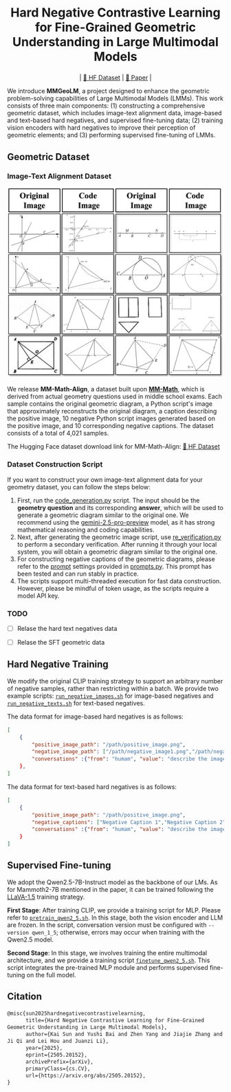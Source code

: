 <div align='middle'>
<h1>Hard Negative Contrastive Learning for Fine-Grained Geometric Understanding in Large Multimodal Models</h1h1>

<h3></h3>

| [🤗 HF Dataset](https://huggingface.co/datasets/THU-KEG/MM-Math-Align) |
[📃 Paper](https://arxiv.org/abs/2505.20152) |
</div>

We introduce **MMGeoLM**, a project designed to enhance the geometric problem-solving capabilities of Large Multimodal Models (LMMs). This work consists of three main components: (1) constructing a comprehensive geometric dataset, which includes image-text alignment data, image-based and text-based hard negatives, and supervised fine-tuning data; (2) training vision encoders with hard negatives to improve their perception of geometric elements; and (3) performing supervised fine-tuning of LMMs.


## Geometric Dataset

### Image-Text Alignment Dataset

<p align="center">
  <img src="./Image_text_align.png" alt="PDF Example Image" width="600"/>
</p>




We release **MM-Math-Align**, a dataset built upon [**MM-Math**](https://huggingface.co/datasets/THU-KEG/MM_Math), which is derived from actual geometry questions used in middle school exams. Each sample contains the original geometric diagram, a Python script's image that approximately reconstructs the original diagram, a caption describing the positive image, 10 negative Python script images generated based on the positive image, and 10 corresponding negative captions. The dataset consists of a total of 4,021 samples.

The Hugging Face dataset download link for MM-Math-Align: [🤗 HF Dataset](https://huggingface.co/datasets/THU-KEG/MM-Math-Align)

### Dataset Construction Script


If you want to construct your own image-text alignment data for your geometry dataset, you can follow the steps below:

1. First, run the [code_generation.py](./Hard_Negatives_Construction/code_generation.py) script. The input should be the **geometry question** and its corresponding **answer**, which will be used to generate a geometric diagram similar to the original one. We recommend using the [gemini-2.5-pro-preview](https://deepmind.google/models/gemini/pro/?_gl=1*1sm6xx9*_up*MQ..*_ga*MTYwMzEzNjI5Ni4xNzQ4MDg3NjY1*_ga_LS8HVHCNQ0*czE3NDgwODc2NjQkbzEkZzAkdDE3NDgwODc2NjQkajAkbDAkaDA.) model, as it has strong mathematical reasoning and coding capabilities.
2. Next, after generating the geometric image script, use [re_verification.py](./Hard_Negatives_Construction/re_verification.py) to perform a secondary verification. After running it through your local system, you will obtain a geometric diagram similar to the original one.
3. For constructing negative captions of the geometric diagrams, please refer to the [prompt](./Hard_Negatives_Construction/promts.py) settings provided in [prompts.py](./Hard_Negatives_Construction/promts.py). This prompt has been tested and can run stably in practice.
4. The scripts support multi-threaded execution for fast data construction. However, please be mindful of token usage, as the scripts require a model API key.
### TODO

- [ ] Relase the hard text negatives data
- [ ] Relase the SFT geometric data



## Hard Negative Training

We modify the original CLIP training strategy to support  an arbitrary number of negative samples, rather than restricting within a batch. We provide two example scripts: [`run_negative_images.sh`](./Hard_Negative_Training/scripts/run_negative_images.sh) for image-based negatives and [`run_negative_texts.sh`](./Hard_Negative_Training/scripts/run_negative_text.sh) for text-based negatives.


The data format for image-based hard negatives is as follows:
```json
[
    {
        "positive_image_path": "/path/positive_image.png",
        "negative_image_path": ["/path/negative_image1.png","/path/negative_image2.png"], 
        "conversations" :{"from": "humam", "value": "describe the image"}, {"from": "gpt", "value": "Positive Caption."}
    },
]
```
The data format for text-based hard negatives is as follows:
```json
[
    {
        "positive_image_path": "/path/positive_image.png", 
        "negative_captions": ["Negative Caption 1","Negative Caption 2"],
        "conversations" :{"from": "humam", "value": "describe the image"}, {"from": "gpt", "value": "positive captions"} 
    }
]
```



## Supervised Fine-tuning

We adopt the Qwen2.5-7B-Instruct model as the backbone of our LMs. As for Mammoth2-7B mentioned in the paper, it can be trained following the [LLaVA-1.5](https://github.com/haotian-liu/LLaVA) training strategy.

**First Stage**: After training CLIP, we provide a training script for MLP. Please refer to [`pretrain_qwen2_5.sh`](./LLaVA-NeXT-Qwen2_5/scripts/pretrain_qwen2_5.sh). In this stage, both the vision encoder and LLM are frozen. In the script, conversation version must be configured with `--version qwen_1_5`; otherwise, errors may occur when training with the Qwen2.5 model.

**Second Stage**: In this stage, we involves training the entire multimodal architecture,  and we provide a training script [`finetune_qwen2_5.sh`](./LLaVA-NeXT-Qwen2_5/scripts/finetune_qwen2_5.sh). This script integrates the pre-trained MLP module and performs supervised fine-tuning on the full model.
## Citation
```
@misc{sun2025hardnegativecontrastivelearning,
      title={Hard Negative Contrastive Learning for Fine-Grained Geometric Understanding in Large Multimodal Models}, 
      author={Kai Sun and Yushi Bai and Zhen Yang and Jiajie Zhang and Ji Qi and Lei Hou and Juanzi Li},
      year={2025},
      eprint={2505.20152},
      archivePrefix={arXiv},
      primaryClass={cs.CV},
      url={https://arxiv.org/abs/2505.20152}, 
}
```







